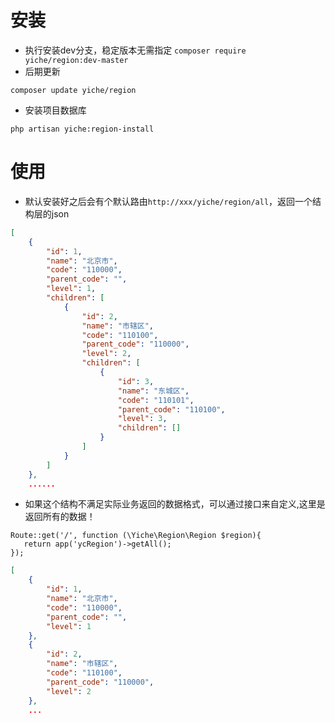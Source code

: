# 安装

- 执行安装dev分支，稳定版本无需指定
`composer require yiche/region:dev-master`
- 后期更新

`composer update yiche/region`

- 安装项目数据库

`php artisan yiche:region-install`

# 使用
- 默认安装好之后会有个默认路由`http://xxx/yiche/region/all`，返回一个结构层的json

```json
[
    {
        "id": 1,
        "name": "北京市",
        "code": "110000",
        "parent_code": "",
        "level": 1,
        "children": [
            {
                "id": 2,
                "name": "市辖区",
                "code": "110100",
                "parent_code": "110000",
                "level": 2,
                "children": [
                    {
                        "id": 3,
                        "name": "东城区",
                        "code": "110101",
                        "parent_code": "110100",
                        "level": 3,
                        "children": []
                    }                 
                ]
            }
        ]
    },
    ......
```
- 如果这个结构不满足实际业务返回的数据格式，可以通过接口来自定义,这里是返回所有的数据！

```
Route::get('/', function (\Yiche\Region\Region $region){
   return app('ycRegion')->getAll();
});
```

```json
[
    {
        "id": 1,
        "name": "北京市",
        "code": "110000",
        "parent_code": "",
        "level": 1
    },
    {
        "id": 2,
        "name": "市辖区",
        "code": "110100",
        "parent_code": "110000",
        "level": 2
    },
    ...
```